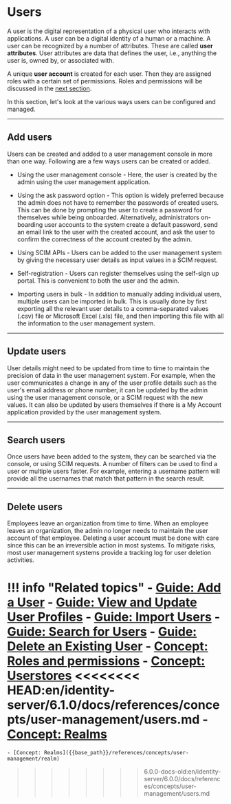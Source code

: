 # Users

A user is the digital representation of a physical user who interacts with applications. A user can be a digital identity of a human or a machine. A user can be recognized by a number of attributes. These are called **user attributes**. User attributes are data that defines the user, i.e., anything the user is, owned by, or associated with.

A unique **user account** is created for each user. Then they are assigned roles with a certain set of permissions. Roles and permissions will be discussed in the [next section]({{base_path}}/references/concepts/user-management/roles-and-permissions). 

In this section, let's look at the various ways users can be configured and managed. 

---

## Add users

Users can be created and added to a user management console in more than one way. Following are a few ways users can be created or added. 

- Using the user management console - Here, the user is created by the admin using the user management application. 

- Using the ask password option - This option is widely preferred because the admin does not have to remember the passwords of created users. This can be done by prompting the user to create a password for themselves while being onboarded. Alternatively, administrators on-boarding user accounts to the system create a default password, send an email link to the user with the created account, and ask the user to confirm the correctness of the account created by the admin. 

- Using SCIM APIs - Users can be added to the user management system by giving the necessary user details as input values in a SCIM request. 

- Self-registration - Users can register themselves using the self-sign up portal. This is convenient to both the user and the admin.  

- Importing users in bulk - In addition to manually adding individual users, multiple users can be imported in bulk. This is usually done by first exporting all the relevant user details to a comma-separated values (.csv) file or Microsoft Excel (.xls) file, and then importing this file with all the information to the user management system. 

---

## Update users

User details might need to be updated from time to time to maintain the precision of data in the user management system. For example, when the user communicates a change in any of the user profile details such as the user's email address or phone number, it can be updated by the admin using the user management console, or a SCIM request with the new values. It can also be updated by users themselves if there is a My Account application provided by the user management system. 

---

## Search users 

Once users have been added to the system, they can be searched via the console, or using SCIM requests. A number of filters can be used to find a user or multiple users faster. For example, entering a username pattern will provide all the usernames that match that pattern in the search result. 

---

## Delete users 

Employees leave an organization from time to time. When an employee leaves an organization, the admin no longer needs to maintain the user account of that employee. Deleting a user account must be done with care since this can be an irreversible action in most systems. To mitigate risks, most user management systems provide a tracking log for user deletion activities. 


!!! info "Related topics" 
    - [Guide: Add a User]({{base_path}}/guides/identity-lifecycles/admin-creation-workflow)
    - [Guide: View and Update User Profiles]({{base_path}}/guides/identity-lifecycles/update-profile)
    - [Guide: Import Users]({{base_path}}/guides/identity-lifecycles/bulk-import-users)
    - [Guide: Search for Users]({{base_path}}/guides/identity-lifecycles/search-users)
    - [Guide: Delete an Existing User]({{base_path}}/guides/identity-lifecycles/delete-users)
    - [Concept: Roles and permissions]({{base_path}}/references/concepts/user-management/roles-and-permissions)
    - [Concept: Userstores]({{base_path}}/references/concepts/user-management/userstores)
<<<<<<<< HEAD:en/identity-server/6.1.0/docs/references/concepts/user-management/users.md
    - [Concept: Realms]({{base_path}}/references/concepts/user-management/realm)
========
    - [Concept: Realms]({{base_path}}/references/concepts/user-management/realm)
>>>>>>>> 6.0.0-docs-old:en/identity-server/6.0.0/docs/references/concepts/user-management/users.md
